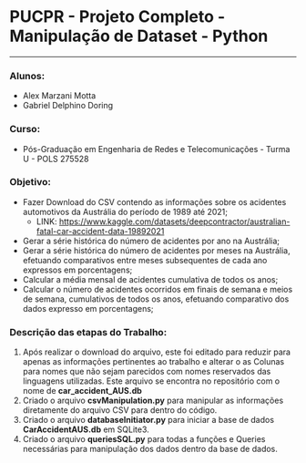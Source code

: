 # PUCPR - Projeto Completo - Manipulação de Dataset - Python
---------------------------------------------------------------------------
### Alunos:
* Alex Marzani Motta
* Gabriel Delphino Doring

### Curso:
* Pós-Graduação em Engenharia de Redes e Telecomunicações - Turma U - POLS 275528

### Objetivo:
* Fazer Download do CSV contendo as informações sobre os acidentes automotivos da Austrália do período de 1989 até 2021;
    * LINK: https://www.kaggle.com/datasets/deepcontractor/australian-fatal-car-accident-data-19892021
* Gerar a série histórica do número de acidentes por ano na Austrália;
* Gerar a série histórica do número de acidentes por meses na Austrália, efetuando comparativos entre meses subsequentes de cada ano expressos em porcentagens;
* Calcular a média mensal de acidentes cumulativa de todos os anos;
* Calcular o número de acidentes ocorridos em finais de semana e meios de semana, cumulativos de todos os anos, efetuando comparativo dos dados expresso em porcentagens;

### Descrição das etapas do Trabalho:
1. Após realizar o download do arquivo, este foi editado para reduzir para apenas as informações pertinentes ao trabalho e alterar o as Colunas para nomes que não sejam parecidos com nomes reservados das linguagens utilizadas. Este arquivo se encontra no repositório com o nome de **car_accident_AUS.db**
2. Criado o arquivo **csvManipulation.py** para manipular as informações diretamente do arquivo CSV para dentro do código.
3. Criado o arquivo **databaseInitiator.py** para iniciar a base de dados **CarAccidentAUS.db** em SQLite3.
4. Criado o arquivo **queriesSQL.py** para todas a funções e Queries necessárias para manipulação dos dados dentro da base de dados.

